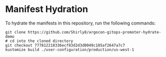 # Manifest Hydration

To hydrate the manifests in this repository, run the following commands:

```shell
git clone https://github.com/Shirly8/argocon-gitops-promoter-hydrate-demo
# cd into the cloned directory
git checkout 777812218336ecf83d2d3d0049c185af2647a7c7
kustomize build ./user-configuration/production/us-west-1
```
